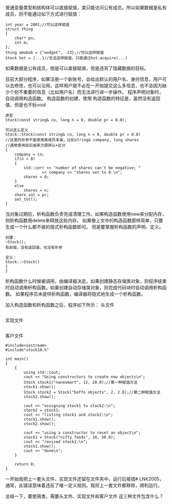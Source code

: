 普通变量类型和结构体可以直接赋值，类只能访问公有成员。所以如果数据是私有成员，则不能通过如下方式进行赋值：
```
int year = 2001;//可以这样赋值
struct thing
{
	char* pn;
	int m;
};
thing amabob = {"wodget", -23};//可以这样赋值
Stock hot = {...}//无法这样赋值，只能通过hot.acquire(...)
```
如果数据是公有成员，倒是可以直接赋值，但是违背了隐藏数据的目标。

目前大部分程序，如果注册一个新账号，会给出默认的用户名、身份信息，用户可以去修改，也可以沿用。这样用户就不必在一开始提交这么多信息，也不会因为缺少个别不重要的信息（比如用户名）而无法进行进一步操作。
程序声明对象时，自动调用构造函数。
构造函数的创建、使用
构造函数的特征是，虽然没有返回值，但是也不标void
```
原型
Stock(const string& co, long n = 0, double pr = 0.0);

可以这么定义
Stock::Stock(const string& co, long n = 0, double pr = 0.0)
//这里的形参不能使用类成员本身，比如string& company, long shares
//通常使用前后缀来方便辨认+区分
{
	company = co;
	if(n < 0)
	{
		std::cerr << "number of shares can't be negative; "
				<< company << "shares set to 0.\n";
		shares = 0;
	}
	else
		shares = n;
	share_val = pr;
	set_tot();
}

```

当对象过期后，析构函数负责完成清理工作。如果构造函数使用new来分配内存，则析构函数用delete来释放这些内存。
如果像上文中的构造函数那样简单，只要生成一个什么都不做的隐式析构函数即可。
但是要掌握析构函数的声明、定义。
```
创建：
~Stock();
有前缀，没有返回值，也没有形参

定义：
Stock::~Stock()
{
}
```
析构函数什么时候被调用，由编译器决定。如果创建静态存储类对象，则程序结束时自动调用析构函数。如果创建自动存储类对象，则完成代码块时自动调用析构函数。
如果程序员未提供析构函数，编译器将隐式地生成一个析构函数。

加入构造函数和析构函数之后，程序如下所示：
头文件
```

```
实现文件
```

```
客户文件
```
#include<iostream>
#include"stock10.h"

int main()
{
	{
		using std::cout;
		cout << "Using constructors to create new objects\n";
		Stock stock1("nanosmart", 12, 20.0);//第一种赋值方法
		stock1.show();
		Stock stock2 = Stock("boffo objects", 2, 2.0);//第二种赋值方法
		stock2.show();

		cout << "assigning stock1 to stock2:\n";
		stock2 = stock1;
		cout << "listing stock1 and stock2:\n";
		stock1.show();
		stock2.show();

		cout << "using a constructor to reset an object\n";
		stock1 = Stock("nifty foods", 10, 50.0);
		cout << "revised stock1:\n";
		stock1.show();
		cout << "done\n";
	}
	
	return 0;
}
```
一开始我把上一套头文件、实现文件还留在文件夹中，运行后报错# LNK2005，通常，此错误意味着违反了唯一定义规则。我将上一套文件都移除，顺利运行。

总结一下，要使用类，需要头文件、实现文件和客户文件
这三种文件包含什么？
